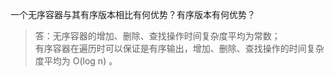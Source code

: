 一个无序容器与其有序版本相比有何优势？有序版本有何优势？

> 答：无序容器的增加、删除、查找操作时间复杂度平均为常数；  
> 有序容器在遍历时可以保证是有序输出，增加、删除、查找操作的时间复杂度平均为 O(log n) 。
